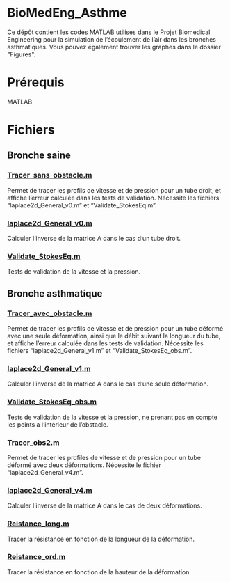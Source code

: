 # BioMedEng_Asthme

Ce dépôt contient les codes MATLAB utilises dans le Projet Biomedical Engineering pour la simulation de l’écoulement de l’air dans les bronches asthmatiques. Vous pouvez également trouver les graphes dans le dossier "Figures".

# Prérequis



MATLAB

# Fichiers



## Bronche saine

### [Tracer_sans_obstacle.m](https://github.com/Youssef-ADOUIRI/BioMedEng_Asthme/blob/master/Tracer_sans_obstacle.m)

Permet de tracer les profils de vitesse et de pression pour un tube droit, et affiche l’erreur calculée dans les tests de validation. Nécessite les fichiers “laplace2d_General_v0.m” et “Validate_StokesEq.m”.

### [laplace2d_General_v0.m](https://github.com/Youssef-ADOUIRI/BioMedEng_Asthme/blob/master/laplace2d_General_v0.m)

Calculer l’inverse de la matrice A dans le cas d’un tube droit.

### [Validate_StokesEq.m](https://github.com/Youssef-ADOUIRI/BioMedEng_Asthme/blob/master/Validate_StokesEq.m)

Tests de validation de la vitesse et la pression.

## Bronche asthmatique

### [Tracer_avec_obstacle.m](https://github.com/Youssef-ADOUIRI/BioMedEng_Asthme/blob/master/Tracer_avec_obstacle.m)

Permet de tracer les profils de vitesse et de pression pour un tube déformé avec une seule déformation, ainsi que le débit suivant la longueur du tube, et affiche l’erreur calculée dans les tests de validation. Nécessite les fichiers “laplace2d_General_v1.m” et “Validate_StokesEq_obs.m”.

### [laplace2d_General_v1.m](https://github.com/Youssef-ADOUIRI/BioMedEng_Asthme/blob/master/laplace2d_General_v1.m)

Calculer l’inverse de la matrice A dans le cas d’une seule déformation.

### [Validate_StokesEq_obs.m](https://github.com/Youssef-ADOUIRI/BioMedEng_Asthme/blob/master/Validate_StokesEq_obs.m)

Tests de validation de la vitesse et la pression, ne prenant pas en compte les points a l’intérieur de l’obstacle.

### [Tracer_obs2.m](https://github.com/Youssef-ADOUIRI/BioMedEng_Asthme/blob/master/Tracer_obs2.m)

Permet de tracer les profiles de vitesse et de pression pour un tube déformé avec deux déformations. Nécessite le fichier “laplace2d_General_v4.m”.

### [laplace2d_General_v4.m](https://github.com/Youssef-ADOUIRI/BioMedEng_Asthme/blob/master/laplace2d_General_v4.m)

Calculer l’inverse de la matrice A dans le cas de deux déformations.

### [Reistance_long.m](https://github.com/Youssef-ADOUIRI/BioMedEng_Asthme/blob/master/Reistance_long.m)

Tracer la résistance en fonction de la longueur de la déformation.

### [Reistance_ord.m](https://github.com/Youssef-ADOUIRI/BioMedEng_Asthme/blob/master/Reistance_ord.m)

Tracer la résistance en fonction de la hauteur de la déformation.
